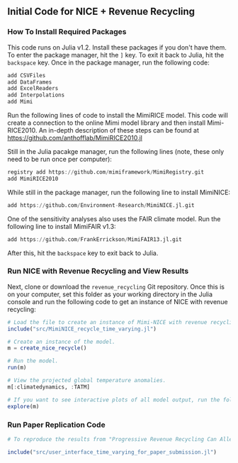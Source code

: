 ## Initial Code for NICE + Revenue Recycling

### How To Install Required Packages

This code runs on Julia v1.2. Install these packages if you don't have them. To enter the package manager, hit the `]` key. To exit it back to Julia, hit the `backspace` key. Once in the package manager, run the following code:

```julia
add CSVFiles  
add DataFrames  
add ExcelReaders
add Interpolations
add Mimi  
```

Run the following lines of code to install the MimiRICE model. This code will create a connection to the online Mimi model library and then install Mimi-RICE2010. An in-depth description of these steps can be found at https://github.com/anthofflab/MimiRICE2010.jl

Still in the Julia pacakge manager, run the following lines (note, these only need to be run once per computer):

```julia
registry add https://github.com/mimiframework/MimiRegistry.git
add MimiRICE2010
```

While still in the package manager, run the following line to install MimiNICE:

```julia
add https://github.com/Environment-Research/MimiNICE.jl.git
```

One of the sensitivity analyses also uses the FAIR climate model. Run the following line to install MimiFAIR v1.3:

```julia
add https://github.com/FrankErrickson/MimiFAIR13.jl.git
```

After this, hit the `backspace` key to exit back to Julia.


### Run NICE with Revenue Recycling and View Results

Next, clone or download the `revenue_recycling` Git repository. Once this is on your computer, set this folder as your working directory in the Julia console and run the following code to get an instance of NICE with revenue recycling:

```julia
# Load the file to create an instance of Mimi-NICE with revenue recycling.
include("src/MimiNICE_recycle_time_varying.jl")

# Create an instance of the model.
m = create_nice_recycle()

# Run the model.
run(m)

# View the projected global temperature anomalies.
m[:climatedynamics, :TATM]

# If you want to see interactive plots of all model output, run the following code. Note that it only works for 2-d data (i.e. time x region), it won't show quintile level plots.
explore(m)
```

### Run Paper Replication Code

```julia
# To reproduce the results from "Progressive Revenue Recycling Can Alleviate Poverty, Reduce Inequality, and Improve Wellbeing While Avoiding Dangerous Climate Change," run the following file:

include("src/user_interface_time_varying_for_paper_submission.jl")
```
